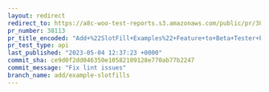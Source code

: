 ```yaml
---
layout: redirect
redirect_to: https://a8c-woo-test-reports.s3.amazonaws.com/public/pr/38113/api/index.html
pr_number: 38113
pr_title_encoded: "Add+%22SlotFill+Examples%22+Feature+to+Beta+Tester+Plugin"
pr_test_type: api
last_published: "2023-05-04 12:37:23 +0000"
commit_sha: ce9d0f2dd046350e10582109128e770ab77b2247
commit_message: "Fix lint issues"
branch_name: add/example-slotfills
---
```

